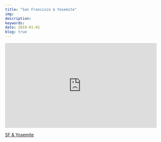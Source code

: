 ```yaml
---
title: "San Francisco & Yosemite"
img:
description:
keywords:
date: 2019-01-01
blog: true
---
```


<div class="ntt-vimeo">
  <iframe src="https://player.vimeo.com/video/233596348?title=0&amp;byline=0&amp;portrait=0" allowfullscreen="allowfullscreen" width="500" height="281" frameborder="0"></iframe>
  <p><a href="https://vimeo.com/233596348" target="_blank">SF & Yosemite</a></p>
</div>
